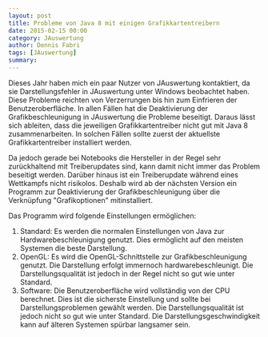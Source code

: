 ```yaml
---
layout: post
title: Probleme von Java 8 mit einigen Grafikkartentreibern
date: 2015-02-15 00:00
category: JAuswertung
author: Dennis Fabri
tags: [JAuswertung]
summary: 
---
```


Dieses Jahr haben mich ein paar Nutzer von JAuswertung kontaktiert, da sie Darstellungsfehler in JAuswertung unter
Windows beobachtet haben. Diese Probleme reichten von Verzerrungen bis hin zum Einfrieren der Benutzeroberfläche.
In allen Fällen hat die Deaktivierung der Grafikbeschleunigung in JAuswertung die Probleme beseitigt. Daraus lässt sich
ableiten, dass die jeweiligen Grafikkartentreiber nicht gut mit Java 8 zusammenarbeiten. In solchen Fällen sollte zuerst
der aktuellste Grafikkartentreiber installiert werden.

Da jedoch gerade bei Notebooks die Hersteller in der Regel sehr zurückhaltend mit Treiberupdates sind, kann damit nicht
immer das Problem beseitigt werden. Darüber hinaus ist ein Treiberupdate während eines Wettkampfs nicht risikolos. Deshalb
wird ab der nächsten Version ein Programm zur Deaktivierung der Grafikbeschleunigung über die Verknüpfung "Grafikoptionen"
mitinstalliert.

Das Programm wird folgende Einstellungen ermöglichen:

1. Standard: Es werden die normalen Einstellungen von Java zur Hardwarebeschleunigung genutzt. Dies ermöglicht auf den
   meisten Systemen die beste Darstellung.
2. OpenGL: Es wird die OpenGL-Schnittstelle zur Grafikbeschleunigung genutzt. Die Darstellung erfolgt immernoch
   hardwarebeschleunigt. Die Darstellungsqualität ist jedoch in der Regel nicht so gut wie unter Standard.
3. Software: Die Benutzeroberfläche wird vollständig von der CPU berechnet. Dies ist die sicherste Einstellung und sollte
   bei Darstellungsproblemen gewählt werden. Die Darstellungsqualität ist jedoch nicht so gut wie unter Standard.
   Die Darstellungsgeschwindigkeit kann auf älteren Systemen spürbar langsamer sein.
